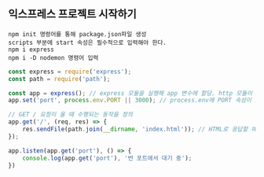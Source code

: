 ## 익스프레스 프로젝트 시작하기
    npm init 명령어를 통해 package.json파일 생성
    scripts 부분에 start 속성은 필수적으로 입력해야 한다.
    npm i express
    npm i -D nodemon 명령어 입력

```javascript
const express = require('express');
const path = require('path');

const app = express(); // express 모듈을 실행해 app 변수에 할당. http 모듈이 내장되어 있다.
app.set('port', process.env.PORT || 3000); // process.env에 PORT 속성이 있다면 그 값을 사용하고 없으면 3000을 사용

// GET / 요청이 올 때 수행되는 동작을 정의
app.get('/', (req, res) => {
    res.sendFile(path.join(__dirname, 'index.html')); // HTML로 응답할 때는 path 모듈을 사용해야 함
});

app.listen(app.get('port'), () => {
    console.log(app.get('port'), '번 포트에서 대기 중');
})
```
    
